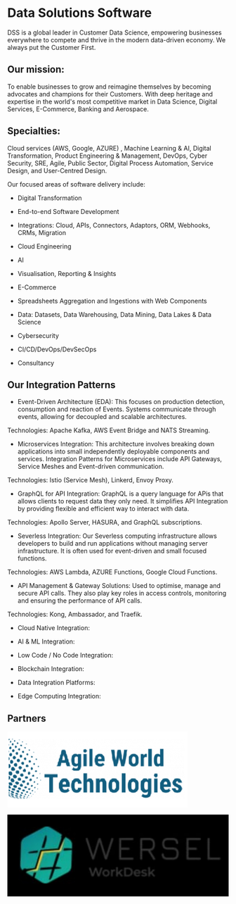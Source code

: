  # Data Solutions  Software 

 DSS is a global leader in Customer Data Science, empowering businesses everywhere to compete and thrive in the modern data-driven economy. We always put the Customer First.


## Our mission: 

To enable businesses to grow and reimagine themselves by becoming advocates and champions for their Customers. With deep heritage and expertise in the world's most competitive market in Data Science, Digital Services, E-Commerce, Banking and Aerospace.

## Specialties: 

Cloud services (AWS, Google, AZURE) , Machine Learning & AI,  Digital Transformation, Product Engineering & Management, DevOps, Cyber Security, SRE, Agile, Public Sector, Digital Process Automation, Service Design, and User-Centred Design.
  
Our focused areas of software delivery include:

- Digital Transformation

- End-to-end Software Development 

- Integrations: Cloud, APIs, Connectors, Adaptors, ORM, Webhooks, CRMs, Migration 

- Cloud Engineering

- AI

- Visualisation, Reporting & Insights 

- E-Commerce

- Spreadsheets Aggregation and Ingestions with Web Components 

- Data: Datasets, Data Warehousing, Data Mining, Data Lakes & Data Science 

- Cybersecurity

- CI/CD/DevOps/DevSecOps

- Consultancy 

## Our Integration Patterns 

- Event-Driven Architecture (EDA):
  This focuses on production detection, consumption and reaction of Events. Systems  communicate through events, allowing  for decoupled and scalable architectures.

Technologies: Apache Kafka, AWS Event Bridge and NATS Streaming.

- Microservices Integration:
  This architecture involves breaking  down  applications  into small independently deployable  components and services. Integration  Patterns for Microservices include API Gateways, Service  Meshes and Event-driven communication.

Technologies: Istio (Service Mesh), Linkerd, Envoy Proxy.

- GraphQL  for API Integration:
  GraphQL  is a query  language  for APis that allows clients to request data they only  need. It simplifies API Integration  by providing  flexible  and efficient  way to interact  with data.

Technologies: Apollo Server, HASURA, and GraphQL  subscriptions.

- Severless Integration:
  Our Severless computing  infrastructure  allows developers  to build and run applications  without  managing  server  infrastructure. It is often  used for event-driven and small focused functions.

Technologies: AWS Lambda, AZURE    Functions, Google Cloud Functions.

- API Management & Gateway  Solutions:
  Used to optimise, manage and secure API calls. They  also play  key roles in  access  controls, monitoring  and ensuring the performance of API calls.

Technologies: Kong, Ambassador, and Traefik.

- Cloud Native Integration:

- AI & ML Integration:

- Low Code / No Code Integration:

- Blockchain Integration:

- Data Integration Platforms:

- Edge Computing  Integration:

## Partners


![image](https://github.com/kukuu/integration/blob/main/aawt-logo.png)


![image](https://github.com/kukuu/integration/blob/main/wercel-logo.jpg)




